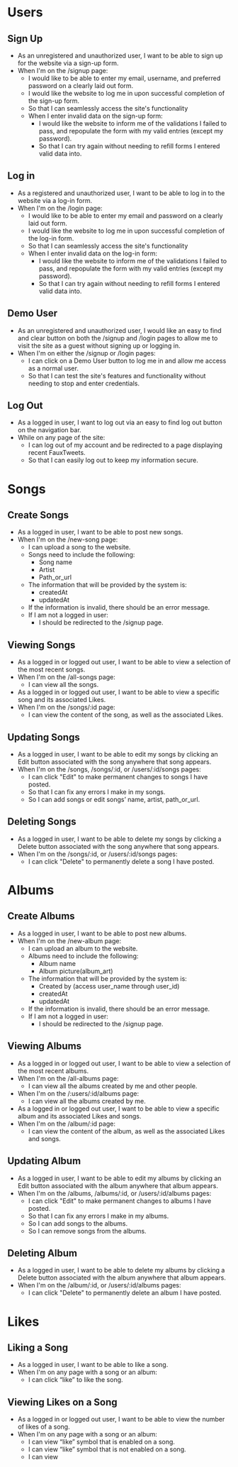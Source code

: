 # Users
## Sign Up
- As an unregistered and unauthorized user, I want to be able to sign up for the website via a sign-up form.
- When I'm on the /signup page:
  - I would like to be able to enter my email, username, and preferred password on a clearly laid out form.
  - I would like the website to log me in upon successful completion of the sign-up form.
  - So that I can seamlessly access the site's functionality
  - When I enter invalid data on the sign-up form:
    - I would like the website to inform me of the validations I failed to pass, and repopulate the form with my valid entries (except my password).
    - So that I can try again without needing to refill forms I entered valid data into.

## Log in
- As a registered and unauthorized user, I want to be able to log in to the website via a log-in form.
- When I'm on the /login page:
  - I would like to be able to enter my email and password on a clearly laid out form.
  - I would like the website to log me in upon successful completion of the log-in form.
  - So that I can seamlessly access the site's functionality
  - When I enter invalid data on the log-in form:
    - I would like the website to inform me of the validations I failed to pass, and repopulate the form with my valid entries (except my password).
    - So that I can try again without needing to refill forms I entered valid data into.

## Demo User
- As an unregistered and unauthorized user, I would like an easy to find and clear button on both the /signup and /login pages to allow me to visit the site as a guest without signing up or logging in.
- When I'm on either the /signup or /login pages:
  - I can click on a Demo User button to log me in and allow me access as a normal user.
  - So that I can test the site's features and functionality without needing to stop and enter credentials.

## Log Out
- As a logged in user, I want to log out via an easy to find log out button on the navigation bar.
- While on any page of the site:
  - I can log out of my account and be redirected to a page displaying recent FauxTweets.
  - So that I can easily log out to keep my information secure.

# Songs
## Create Songs
- As a logged in user, I want to be able to post new songs.
- When I'm on the /new-song page:
  - I can upload a song to the website.
  - Songs need to include the following:
    - Song name
    - Artist
    - Path_or_url
  - The information that will be provided by the system is:
    - createdAt
    - updatedAt
  - If the information is invalid, there should be an error message.
  - If I am not a logged in user:
    - I should be redirected to the /signup page.

## Viewing Songs
- As a logged in or logged out user, I want to be able to view a selection of the most recent songs.
- When I'm on the /all-songs page:
  - I can view all the songs.
- As a logged in or logged out user, I want to be able to view a specific song and its associated Likes.
- When I'm on the /songs/:id page:
  - I can view the content of the song, as well as the associated Likes.

## Updating Songs
- As a logged in user, I want to be able to edit my songs by clicking an Edit button associated with the song anywhere that song appears.
- When I'm on the /songs, /songs/:id, or /users/:id/songs pages:
  - I can click "Edit" to make permanent changes to songs I have posted.
  - So that I can fix any errors I make in my songs.
  - So I can add songs or edit songs’ name, artist, path_or_url.

## Deleting Songs
- As a logged in user, I want to be able to delete my songs by clicking a Delete button associated with the song anywhere that song appears.
- When I'm on the /songs/:id, or /users/:id/songs pages:
  - I can click "Delete" to permanently delete a song I have posted.

# Albums
## Create Albums
- As a logged in user, I want to be able to post new albums.
- When I'm on the /new-album page:
  - I can upload an album to the website.
  - Albums need to include the following:
    - Album name
    - Album picture(album_art)
  - The information that will be provided by the system is:
    - Created by (access user_name through user_id)
    - createdAt
    - updatedAt
  - If the information is invalid, there should be an error message.
  - If I am not a logged in user:
    - I should be redirected to the /signup page.

## Viewing Albums
- As a logged in or logged out user, I want to be able to view a selection of the most recent albums.
- When I'm on the /all-albums page:
  - I can view all the albums created by me and other people.
- When I'm on the /:users/:id/albums page:
  - I can view all the albums created by me.
- As a logged in or logged out user, I want to be able to view a specific album and its associated Likes and songs.
- When I'm on the /album/:id page:
  - I can view the content of the album, as well as the associated Likes and songs.

## Updating Album
- As a logged in user, I want to be able to edit my albums by clicking an Edit button associated with the album anywhere that album appears.
- When I'm on the /albums, /albums/:id, or /users/:id/albums pages:
  - I can click "Edit" to make permanent changes to albums I have posted.
  - So that I can fix any errors I make in my albums.
  - So I can add songs to the albums.
  - So I can remove songs from the albums.

## Deleting Album
- As a logged in user, I want to be able to delete my albums by clicking a Delete button associated with the album anywhere that album appears.
- When I'm on the /album/:id, or /users/:id/albums pages:
  - I can click "Delete" to permanently delete an album I have posted.

# Likes
## Liking a Song
- As a logged in user, I want to be able to like a song.
- When I'm on any page with a song or an album:
  - I can click “like” to like the song.

## Viewing Likes on a Song
- As a logged in or logged out user, I want to be able to view the number of likes of a song.
- When I'm on any page with a song or an album:
  - I can view “like” symbol that is enabled on a song.
  - I can view “like” symbol that is not enabled on a song.
  - I can view
